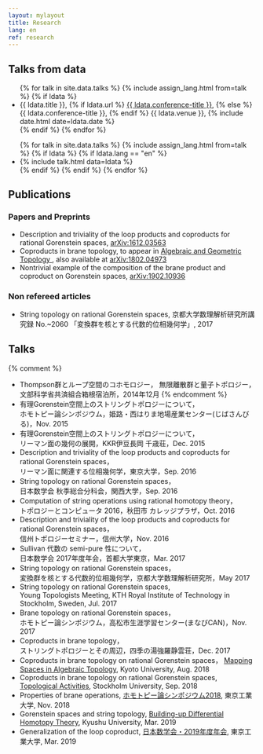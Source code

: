 ```yaml
---
layout: mylayout
title: Research
lang: en
ref: research
---
```


## Talks from data
<ul>
{% for talk in site.data.talks %}
  {% include assign_lang.html from=talk %}
  {% if ldata %}
    <li>
      {{ ldata.title }},
      {% if ldata.url %}
        <a target="_blank" href="{{ ldata.url }}"> {{ ldata.conference-title }}</a>,
      {% else %}
        {{ ldata.conference-title }},
      {% endif %}
      {{ ldata.venue }},
      {% include date.html date=ldata.date %}
    </li>
  {% endif %}
{% endfor %}
</ul>

<ul>
{% for talk in site.data.talks %}
  {% include assign_lang.html from=talk %}
  {% if ldata %}
    {% if ldata.lang == "en" %}
    <li>
      {% include talk.html data=ldata %}
    </li>
    {% endif %}
  {% endif %}
{% endfor %}
</ul>

## Publications
### Papers and Preprints
- Description and triviality of the loop products and coproducts for rational Gorenstein spaces,
  <a target="_blank" href="https://arxiv.org/abs/1612.03563">arXiv:1612.03563</a>
- Coproducts in brane topology,
  to appear in
  <a target="_blank" href="https://msp.org/agt/about/journal/about.html">
    Algebraic and Geometric Topology
  </a>,
  also available at <a href="https://arxiv.org/abs/1802.04973" target="_blank">arXiv:1802.04973</a>
- Nontrivial example of the composition of the brane product and coproduct on Gorenstein spaces,
  <a target="_blank" href="https://arxiv.org/abs/1902.10936">arXiv:1902.10936</a>

### Non refereed articles
- String topology on rational Gorenstein spaces,
          京都大学数理解析研究所講究録 No.~2060 「変換群を核とする代数的位相幾何学」, 2017

## Talks
{% comment %}
- Thompson群とループ空間のコホモロジー，
  無限離散群と量子トポロジー，文部科学省共済組合箱根宿泊所，2014年12月
{% endcomment %}
- 有理Gorenstein空間上のストリングトポロジーについて，<br>
  ホモトピー論シンポジウム，姫路・西はりま地場産業センター(じばさんびる)，Nov. 2015
- 有理Gorenstein空間上のストリングトポロジーについて，<br>
  リーマン面の幾何の展開，KKR伊豆長岡 千歳荘，Dec. 2015
- Description and triviality of the loop products and coproducts for rational Gorenstein spaces，<br>
  リーマン面に関連する位相幾何学，東京大学，Sep. 2016
- String topology on rational Gorenstein spaces，<br>
  日本数学会 秋季総合分科会，関西大学，Sep. 2016
- Computation of string operations using rational homotopy theory，<br>
  トポロジーとコンピュータ 2016，秋田市 カレッジプラザ，Oct. 2016
- Description and triviality of the loop products and coproducts for rational Gorenstein spaces，<br>
  信州トポロジーセミナー，信州大学，Nov. 2016
- Sullivan 代数の semi-pure 性について，<br>
  日本数学会 2017年度年会，首都大学東京，Mar. 2017
- String topology on rational Gorenstein spaces，<br>
  変換群を核とする代数的位相幾何学，京都大学数理解析研究所，May 2017
- String topology on rational Gorenstein spaces,<br>
  Young Topologists Meeting, KTH Royal Institute of Technology in Stockholm, Sweden, Jul. 2017
- Brane topology on rational Gorenstein spaces，<br>
  ホモトピー論シンポジウム，高松市生涯学習センター(まなびCAN)，Nov. 2017
- Coproducts in brane topology，<br>
  ストリングトポロジーとその周辺，四季の湯強羅静雲荘，Dec. 2017
- Coproducts in brane topology on rational Gorenstein spaces，
  <a target="_blank" href="https://www.math.kyoto-u.ac.jp/~kishi/conference/kyoto2018/top">
      Mapping Spaces in Algebraic Topology</a>,
  Kyoto University, Aug. 2018
- Coproducts in brane topology on rational Gorenstein spaces,
  <a target="_blank" href="https://www.math-stockholm.se/en/kalender/shun-wakatsuki-coproducts-in-brane-topology-on-rational-gorenstein-spaces-1.845240?date=2018-09-25&orgdate=2018-09-01&length=1&orglength=30">Topological Activities</a>,
  Stockholm University, Sep. 2018
- Properties of brane operations,
  <a target="_blank" href="https://www.math.kyoto-u.ac.jp/~kishi/conference/tokyo2018.html">
  ホモトピー論シンポジウム2018</a>,
  東京工業大学, Nov. 2018
- Gorenstein spaces and string topology,
  <a target="_blank" href="https://www2.math.kyushu-u.ac.jp/~iwase/BDHT/Home.html">
      Building-up Differential Homotopy Theory</a>,
  Kyushu University, Mar. 2019
- Generalization of the loop coproduct,
  <a target="_blank" href="http://mathsoc.jp/meeting/titech19mar/">
      日本数学会・2019年度年会</a>,
  東京工業大学, Mar. 2019
